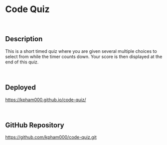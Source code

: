 # Code Quiz

<br>

## Description
This is a short timed quiz where you are given several multiple choices to select from while the timer counts down. Your score is then displayed at the end of this quiz.

<br>

## Deployed 

https://kpham000.github.io/code-quiz/

<br>

## GitHub Repository

https://github.com/kpham000/code-quiz.git

<br>